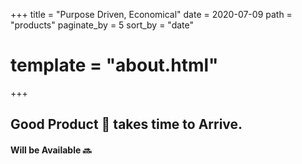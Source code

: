 +++
title = "Purpose Driven, Economical"
date = 2020-07-09
path = "products"
paginate_by = 5
sort_by = "date"
# template = "about.html"
+++
## Good Product 📱 takes time to Arrive.

#### Will be Available :soon: